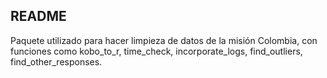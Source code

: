 ## README

Paquete utilizado para hacer limpieza de datos de la misión Colombia, con funciones como kobo_to_r, time_check, incorporate_logs, find_outliers, find_other_responses.
